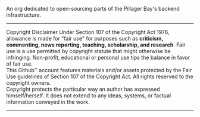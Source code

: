 An org dedicated to open-sourcing parts of the Pillager Bay's backend infrastructure.
<hr>
Copyright Disclaimer Under Section 107 of the Copyright Act 1976, allowance is made for "fair use" for purposes such as <b>criticism, commenting, news reporting, teaching, scholarship, and research</b>. Fair use is a use permitted by copyright statute that might otherwise be infringing. Non-profit, educational or personal use tips the balance in favor of fair use.
<br>
This Github™ account features materials and/or assets protected by the Fair Use guidelines of Section 107 of the Copyright Act. All rights reserved to the copyright owners.
<br>
Copyright protects the particular way an author has expressed himself/herself. It does not extend to any ideas, systems, or factual information conveyed in the work.
<hr>
